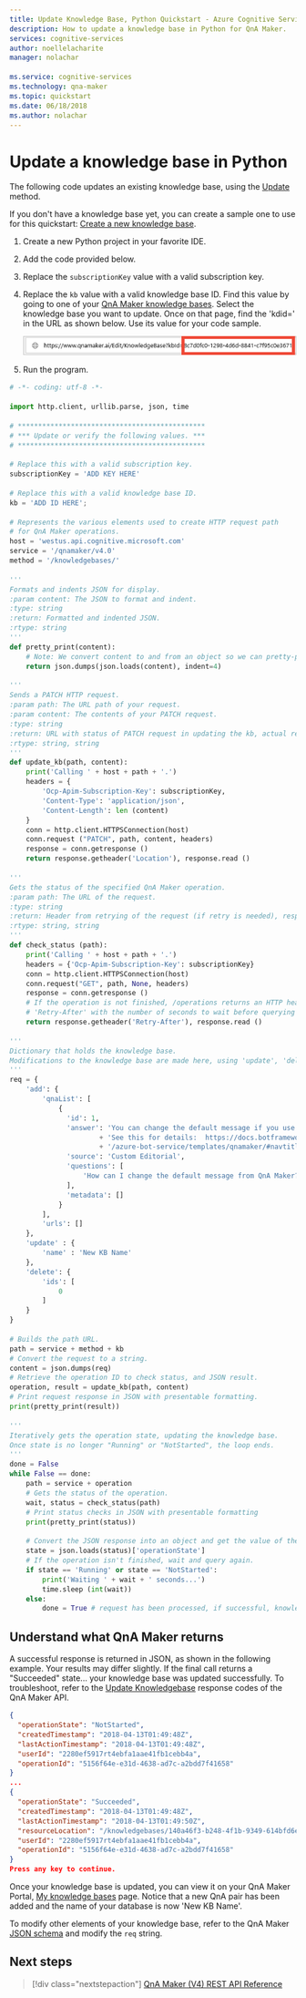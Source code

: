```yaml
---
title: Update Knowledge Base, Python Quickstart - Azure Cognitive Services | Microsoft Docs
description: How to update a knowledge base in Python for QnA Maker.
services: cognitive-services
author: noellelacharite
manager: nolachar

ms.service: cognitive-services
ms.technology: qna-maker
ms.topic: quickstart
ms.date: 06/18/2018
ms.author: nolachar
---
```


# Update a knowledge base in Python

The following code updates an existing knowledge base, using the [Update](https://westus.dev.cognitive.microsoft.com/docs/services/5a93fcf85b4ccd136866eb37/operations/5ac266295b4ccd1554da7600) method.

If you don't have a knowledge base yet, you can create a sample one to use for this quickstart: [Create a new knowledge base](create-new-kb-python.md).

1. Create a new Python project in your favorite IDE.
1. Add the code provided below.
1. Replace the `subscriptionKey` value with a valid subscription key.
1. Replace the `kb` value with a valid knowledge base ID. Find this value by going to one of your [QnA Maker knowledge bases](https://www.qnamaker.ai/Home/MyServices). Select the knowledge base you want to update. Once on that page, find the 'kdid=' in the URL as shown below. Use its value for your code sample.

    ![QnA Maker knowledge base ID](../media/qnamaker-quickstart-kb/qna-maker-id.png)

1. Run the program.

```python
# -*- coding: utf-8 -*-

import http.client, urllib.parse, json, time

# **********************************************
# *** Update or verify the following values. ***
# **********************************************

# Replace this with a valid subscription key.
subscriptionKey = 'ADD KEY HERE'

# Replace this with a valid knowledge base ID.
kb = 'ADD ID HERE';

# Represents the various elements used to create HTTP request path
# for QnA Maker operations.
host = 'westus.api.cognitive.microsoft.com'
service = '/qnamaker/v4.0'
method = '/knowledgebases/'

'''
Formats and indents JSON for display.
:param content: The JSON to format and indent.
:type: string
:return: Formatted and indented JSON.
:rtype: string
'''
def pretty_print(content):
    # Note: We convert content to and from an object so we can pretty-print it.
    return json.dumps(json.loads(content), indent=4)

'''
Sends a PATCH HTTP request.
:param path: The URL path of your request.
:param content: The contents of your PATCH request.
:type: string
:return: URL with status of PATCH request in updating the kb, actual response.
:rtype: string, string
'''
def update_kb(path, content):
    print('Calling ' + host + path + '.')
    headers = {
        'Ocp-Apim-Subscription-Key': subscriptionKey,
        'Content-Type': 'application/json',
        'Content-Length': len (content)
    }
    conn = http.client.HTTPSConnection(host)
    conn.request ("PATCH", path, content, headers)
    response = conn.getresponse ()
    return response.getheader('Location'), response.read ()

'''
Gets the status of the specified QnA Maker operation.
:param path: The URL of the request.
:type: string
:return: Header from retrying of the request (if retry is needed), response of the retry.
:rtype: string, string
'''
def check_status (path):
    print('Calling ' + host + path + '.')
    headers = {'Ocp-Apim-Subscription-Key': subscriptionKey}
    conn = http.client.HTTPSConnection(host)
    conn.request("GET", path, None, headers)
    response = conn.getresponse ()
    # If the operation is not finished, /operations returns an HTTP header named
    # 'Retry-After' with the number of seconds to wait before querying the operation again.
    return response.getheader('Retry-After'), response.read ()

'''
Dictionary that holds the knowledge base.
Modifications to the knowledge base are made here, using 'update', 'delete' and so on.
'''
req = {
    'add': {
        'qnaList': [
            {
              'id': 1,
              'answer': 'You can change the default message if you use the QnAMakerDialog. '
                      + 'See this for details:  https://docs.botframework.com/en-us'
                      + '/azure-bot-service/templates/qnamaker/#navtitle',
              'source': 'Custom Editorial',
              'questions': [
                  'How can I change the default message from QnA Maker?'
              ],
              'metadata': []
            }
        ],
        'urls': []
    },
    'update' : {
        'name' : 'New KB Name'
    },
    'delete': {
        'ids': [
            0
        ]
    }
}

# Builds the path URL.
path = service + method + kb
# Convert the request to a string.
content = json.dumps(req)
# Retrieve the operation ID to check status, and JSON result.
operation, result = update_kb(path, content)
# Print request response in JSON with presentable formatting.
print(pretty_print(result))

'''
Iteratively gets the operation state, updating the knowledge base.
Once state is no longer "Running" or "NotStarted", the loop ends.
'''
done = False
while False == done:
    path = service + operation
    # Gets the status of the operation.
    wait, status = check_status(path)
    # Print status checks in JSON with presentable formatting
    print(pretty_print(status))

    # Convert the JSON response into an object and get the value of the operationState field.
    state = json.loads(status)['operationState']
    # If the operation isn't finished, wait and query again.
    if state == 'Running' or state == 'NotStarted':
        print('Waiting ' + wait + ' seconds...')
        time.sleep (int(wait))
    else:
        done = True # request has been processed, if successful, knowledge base is updated
```

## Understand what QnA Maker returns

A successful response is returned in JSON, as shown in the following example. Your results may differ slightly. If the final call returns a "Succeeded" state... your knowledge base was updated successfully. To troubleshoot, refer to the [Update Knowledgebase](https://westus.dev.cognitive.microsoft.com/docs/services/5a93fcf85b4ccd136866eb37/operations/5ac266295b4ccd1554da7600) response codes of the QnA Maker API.

```json
{
  "operationState": "NotStarted",
  "createdTimestamp": "2018-04-13T01:49:48Z",
  "lastActionTimestamp": "2018-04-13T01:49:48Z",
  "userId": "2280ef5917rt4ebfa1aae41fb1cebb4a",
  "operationId": "5156f64e-e31d-4638-ad7c-a2bdd7f41658"
}
...
{
  "operationState": "Succeeded",
  "createdTimestamp": "2018-04-13T01:49:48Z",
  "lastActionTimestamp": "2018-04-13T01:49:50Z",
  "resourceLocation": "/knowledgebases/140a46f3-b248-4f1b-9349-614bfd6e5563",
  "userId": "2280ef5917rt4ebfa1aae41fb1cebb4a",
  "operationId": "5156f64e-e31d-4638-ad7c-a2bdd7f41658"
}
Press any key to continue.
```

Once your knowledge base is updated, you can view it on your QnA Maker Portal, [My knowledge bases](https://www.qnamaker.ai/Home/MyServices) page. Notice that a new QnA pair has been added and the name of your database is now 'New KB Name'.

To modify other elements of your knowledge base, refer to the QnA Maker [JSON schema](https://westus.dev.cognitive.microsoft.com/docs/services/5a93fcf85b4ccd136866eb37/operations/5ac266295b4ccd1554da7600) and modify the `req` string.

## Next steps

> [!div class="nextstepaction"]
> [QnA Maker (V4) REST API Reference](https://westus.dev.cognitive.microsoft.com/docs/services/5a93fcf85b4ccd136866eb37/operations/5ac266295b4ccd1554da75ff)
